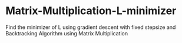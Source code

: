# Matrix-Multiplication-L-minimizer
Find the minimizer of L using gradient descent with fixed stepsize and Backtracking Algorithm using Matrix Multiplication

